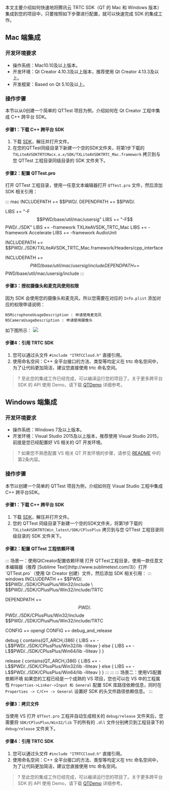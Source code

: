 本文主要介绍如何快速地将腾讯云 TRTC SDK（QT 的 Mac 和 Windows 版本）集成到您的项目中，只要按照如下步骤进行配置，就可以快速完成 SDK 的集成工作。

## Mac 端集成
### 开发环境要求

- 操作系统：Mac10.10及以上版本。
- 开发环境：Qt Creator 4.10.3及以上版本，推荐使用 Qt Creator 4.13.3及以上。
- 开发框架：Based on Qt 5.10及以上。

### 操作步骤
本节以从0创建一个简单的 QTTest 项目为例，介绍如何在 Qt Creator 工程中集成 C++ 跨平台 SDK。

[](id:mac_step1)
#### 步骤1：下载 C++ 跨平台 SDK
1. 下载 [SDK](https://liteav.sdk.qcloud.com/download/latest/TXLiteAVSDK_TRTC_Mac_latest.tar.bz2)，解压并打开文件。
2. 在您的QTTest同级目录下新建一个空的SDK文件夹，将第1步下载的`TXLiteAVSDKTRTCMacx.x.x/SDK/TXLiteAVSDKTRTC_Mac.framework` 拷贝到与您 QTTest 工程目录同级目录的 SDK 文件夹下。

[](id:mac_step2)
#### 步骤2：配置 QTTest.pro
打开 QTTest 工程目录，使用一任意文本编辑器打开 `QTTest.pro` 文件，然后添加 SDK 相关引用：

<dx-codeblock>
::: mac
INCLUDEPATH += $$PWD/.
DEPENDPATH += $$PWD/.

LIBS += "-F$$PWD/base/util/mac/usersig"
LIBS += "-F$$PWD/../SDK"
LIBS += -framework TXLiteAVSDK_TRTC_Mac
LIBS += -framework Accelerate
LIBS += -framework AudioUnit

INCLUDEPATH += $$PWD/../SDK/TXLiteAVSDK_TRTC_Mac.framework/Headers/cpp_interface

INCLUDEPATH += $$PWD/base/util/mac/usersig/include
DEPENDPATH += $$PWD/base/util/mac/usersig/include
:::
</dx-codeblock>

[](id:mac_step3)
#### 步骤3：授权摄像头和麦克风使用权限

因为 SDK 会使用您的摄像头和麦克风，所以您需要在对应的 `Info.plist` 添加对应的权限申请说明：
```none
NSMicrophoneUsageDescription : 申请使用麦克风
NSCameraUsageDescription : 申请使用摄像头
```
如下图所示：
![](https://main.qcloudimg.com/raw/eac2455042c11db8ce3de49920fa18c1.png)

[](id:mac_step4)
#### 步骤4：引用 TRTC SDK
1. 您可以通过头文件 `#include "ITRTCCloud.h"` 直接引用。
2. 使用命名空间：C++ 全平台接口的方法、类型等均定义在 trtc 命名空间中，为了让代码更加简洁，建议您直接使用 trtc 命名空间。

>? 至此您的集成工作已经完成，可以编译运行您的项目了。关于更多跨平台 SDK 的 API 使用 Demo，请下载 [QTDemo](https://github.com/tencentyun/TRTCSDK/tree/master/Mac) 详细参考。

## Windows 端集成
### 开发环境要求
- 操作系统：Windows 7及以上版本。
- 开发环境：Visual Studio 2015及以上版本，推荐使用 Visual Studio 2015，前提是您已经配置好 VS 相关的 QT 开发环境。
>? 如果您不熟悉配置 VS 相关 QT 开发环境的步骤，请参见 [README](https://github.com/tencentyun/TRTCSDK/blob/master/Windows/QTDemo/README.md) 中的第2条内容。

### 操作步骤
本节以创建一个简单的 QTTest 项目为例，介绍如何在 Visual Studio 工程中集成 C++ 跨平台SDK。

[](id:win_step1)
#### 步骤1：下载 C++ 跨平台 SDK
1. 下载 [SDK](https://liteav.sdk.qcloud.com/download/latest/TXLiteAVSDK_TRTC_Win_latest.zip)，解压并打开文件。
2. 您的 QTTest 同级目录下新建一个空的SDK文件夹，将第1步下载的 `TXLiteAVSDKTRTCWin_latest/SDK/CPlusPlus` 拷贝到与您 QTTest 工程目录同级目录的 SDK 文件夹下。

[](id:win_step2)
#### 步骤2：配置 QTTest 工程依赖环境
<dx-tabs>
:::  场景一：使用QtCreator配置依赖环境
打开 QTTest工程目录，使用一款任意文本编辑器（推荐 [Sublime Text](http://www.sublimetext.com/3)）打开 `QTTest.pro`（使用 Qt Creator 创建）文件，然后添加 SDK 相关引用：
<dx-codeblock>
::: windows 
INCLUDEPATH += $$PWD/.
               $$PWD/../SDK/CPlusPlus/Win32/include \
               $$PWD/../SDK/CPlusPlus/Win32/include/TRTC

DEPENDPATH += $$PWD/.
               $$PWD/../SDK/CPlusPlus/Win32/include \
               $$PWD/../SDK/CPlusPlus/Win32/include/TRTC

CONFIG += opengl
CONFIG += debug_and_release

debug {
	contains(QT_ARCH,i386) {
		LIBS += -L$$PWD/../SDK/CPlusPlus/Win32/lib -lliteav
	} else {
		LIBS += -L$$PWD/../SDK/CPlusPlus/Win64/lib -lliteav
	}
}

release {
	contains(QT_ARCH,i386) {
		LIBS += -L$$PWD/../SDK/CPlusPlus/Win32/lib -lliteav
	} else {
		LIBS += -L$$PWD/../SDK/CPlusPlus/Win64/lib -lliteav
	}
}
:::
</dx-codeblock>
:::
::: 场景二：使用VS配置依赖环境
如果您的工程已经是一个成熟的 VS 项目，您也可以在 VS 中的工程属性 `Properties->Linker->Input 和 General` 配置 SDK 库路径依赖信息，同时在 `Properties -> C/C++ -> General` 设置好 SDK 的头文件路径依赖信息。
:::
</dx-tabs>

[](id:win_step3)
#### 步骤3：拷贝文件
当使用 VS 打开 `QTTest.pro` 工程并自动生成相关的 `debug/release` 文件夹后，您需要将 `SDK/CPlusPlus/Win32/lib` 下的所有的 `.dll` 文件分别拷贝到工程目录下的 `debug/release` 文件夹下。

[](id:win_step4)
#### 步骤4：引用 TRTC SDK
1. 您可以通过头文件 `#include "ITRTCCloud.h"` 直接引用。
2. 使用命名空间：C++ 全平台接口的方法、类型等均定义在 trtc 命名空间中，为了让代码更加简洁，建议您直接使用 trtc 命名空间。

>? 至此您的集成工作已经完成，可以编译运行您的项目了。关于更多跨平台 SDK 的 API 使用 Demo，请下载 [QTDemo](https://github.com/tencentyun/TRTCSDK/tree/master/Windows) 详细参考。
